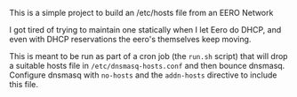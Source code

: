 This is a simple project to build an /etc/hosts file from an EERO Network

I got tired of trying to maintain one statically when I let Eero do DHCP, and even with
DHCP reservations the eero's themselves keep moving. 


This is meant to be run as part of a cron job (the `run.sh` script) that will drop a suitable
hosts file in `/etc/dnsmasq-hosts.conf` and then bounce dnsmasq.  Configure dnsmasq with `no-hosts` 
and the `addn-hosts` directive to include this file. 
